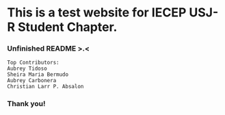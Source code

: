 # This is a test website for IECEP USJ-R Student Chapter.
### Unfinished README >.<
```
Top Contributors:
Aubrey Tidoso
Sheira Maria Bermudo
Aubrey Carbonera
Christian Larr P. Absalon
```
### Thank you!
